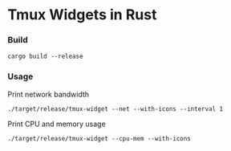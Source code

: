 # Tmux Widgets in Rust

### Build

```
cargo build --release
```

### Usage

Print network bandwidth
```
./target/release/tmux-widget --net --with-icons --interval 1
```

Print CPU and memory usage
```
./target/release/tmux-widget --cpu-mem --with-icons
```
